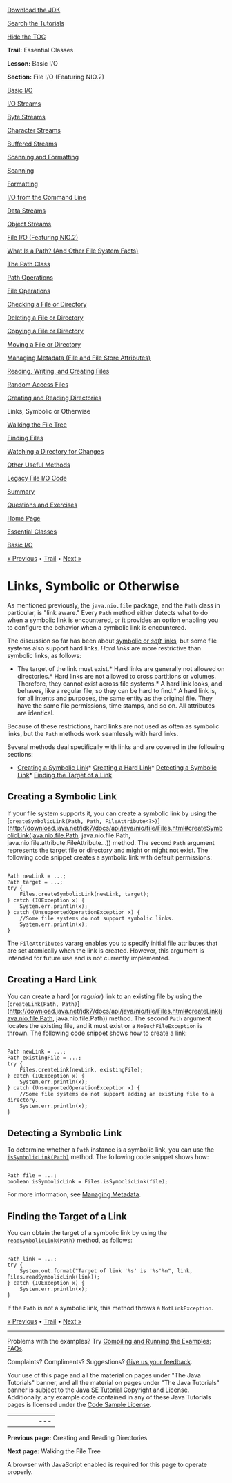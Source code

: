 [Download
the JDK](http://java.sun.com/javase/6/download.jsp)
  
[Search the
Tutorials](../../search.html)
  
[Hide the TOC](javascript:toggleLeft())

**Trail:** Essential Classes
  
**Lesson:** Basic I/O
  
**Section:** File I/O (Featuring NIO.2)

[Basic I/O](index.html)

[I/O Streams](streams.html)

[Byte Streams](bytestreams.html)

[Character Streams](charstreams.html)

[Buffered Streams](buffers.html)

[Scanning and Formatting](scanfor.html)

[Scanning](scanning.html)

[Formatting](formatting.html)

[I/O from the Command Line](cl.html)

[Data Streams](datastreams.html)

[Object Streams](objectstreams.html)

[File I/O (Featuring NIO.2)](fileio.html)

[What Is a Path? (And Other File System Facts)](path.html)

[The Path Class](pathClass.html)

[Path Operations](pathOps.html)

[File Operations](fileOps.html)

[Checking a File or Directory](check.html)

[Deleting a File or Directory](delete.html)

[Copying a File or Directory](copy.html)

[Moving a File or Directory](move.html)

[Managing Metadata (File and File Store Attributes)](fileAttr.html)

[Reading, Writing, and Creating Files](file.html)

[Random Access Files](rafs.html)

[Creating and Reading Directories](dirs.html)

Links, Symbolic or Otherwise

[Walking the File Tree](walk.html)

[Finding Files](find.html)

[Watching a Directory for Changes](notification.html)

[Other Useful Methods](misc.html)

[Legacy File I/O Code](legacy.html)

[Summary](summary.html)

[Questions and Exercises](QandE/questions.html)

[Home Page](../../index.html)
>
[Essential Classes](../index.html)
>
[Basic I/O](index.html)

[« Previous](dirs.html) • [Trail](../TOC.html) • [Next »](walk.html)

# Links, Symbolic or Otherwise

As mentioned previously,
the `java.nio.file` package, and the `Path` class in particular,
is "link aware."
Every `Path` method either detects what to do when a symbolic
link is encountered, or it provides an option enabling you to configure the
behavior when a symbolic link is encountered.

The discussion so far has been about
[symbolic or *soft* links](path.html#symlink), but some file systems also support hard links.
*Hard links* are more restrictive than symbolic links, as follows:

* The target of the link must exist.* Hard links are generally not allowed on directories.* Hard links are not allowed to cross partitions or volumes.
      Therefore, they cannot exist across file systems.* A hard link looks, and behaves, like a regular file,
        so they can be hard to find.* A hard link is, for all intents and purposes, the same entity as the original file.
          They have the same file permissions, time stamps, and so on.
          All attributes are identical.

Because of these restrictions, hard links are not used as often as
symbolic links, but the `Path` methods work seamlessly with hard links.

Several methods deal specifically with links
and are covered in the following sections:

* [Creating a Symbolic Link](#symLink)* [Creating a Hard Link](#hardLink)* [Detecting a Symbolic Link](#detect)* [Finding the Target of a Link](#read)

## Creating a Symbolic Link

If your file system supports it, you can create a symbolic
link by using the
[`createSymbolicLink(Path, Path, FileAttribute<?>)`](http://download.java.net/jdk7/docs/api/java/nio/file/Files.html#createSymbolicLink(java.nio.file.Path, java.nio.file.Path, java.nio.file.attribute.FileAttribute...)) method. The second `Path` argument represents the target file
or directory and might or might not exist.
The following code snippet creates a symbolic link with default permissions:

```

Path newLink = ...;
Path target = ...;
try {
    Files.createSymbolicLink(newLink, target);
} catch (IOException x) {
    System.err.println(x);
} catch (UnsupportedOperationException x) {
    //Some file systems do not support symbolic links.
    System.err.println(x);
}

```

The `FileAttributes` vararg enables you to specify initial
file attributes that are set atomically when the link is created.
However, this argument is intended for future use and is not currently
implemented.

## Creating a Hard Link

You can create a hard (or *regular*) link to an existing file by using the
[`createLink(Path, Path)`](http://download.java.net/jdk7/docs/api/java/nio/file/Files.html#createLink(java.nio.file.Path, java.nio.file.Path)) method. The second `Path` argument locates the existing file,
and it must exist or a `NoSuchFileException` is thrown.
The following code snippet shows how to create a link:

```

Path newLink = ...;
Path existingFile = ...;
try {
    Files.createLink(newLink, existingFile);
} catch (IOException x) {
    System.err.println(x);
} catch (UnsupportedOperationException x) {
    //Some file systems do not support adding an existing file to a directory.
    System.err.println(x);
}

```

## Detecting a Symbolic Link

To determine whether a `Path` instance is a symbolic link,
you can use the
[`isSymbolicLink(Path)`](http://download.java.net/jdk7/docs/api/java/nio/file/Files.html#isSymbolicLink(java.nio.file.Path)) method.
The following code snippet shows how:

```

Path file = ...;
boolean isSymbolicLink = Files.isSymbolicLink(file);

```

For more information, see
[Managing Metadata](fileAttr.html).

## Finding the Target of a Link

You can obtain the target of a symbolic link by using the
[`readSymbolicLink(Path)`](http://download.java.net/jdk7/docs/api/java/nio/file/Files.html#readSymbolicLink(java.nio.file.Path)) method, as follows:

```

Path link = ...;
try {
    System.out.format("Target of link '%s' is '%s'%n", link, Files.readSymbolicLink(link));
} catch (IOException x) {
    System.err.println(x);
}

```

If the `Path` is not a symbolic link, this method throws a
`NotLinkException`.

[« Previous](dirs.html)
•
[Trail](../TOC.html)
•
[Next »](walk.html)

---

Problems with the examples? Try [Compiling and Running
the Examples: FAQs](../../information/run-examples.html).
  
Complaints? Compliments? Suggestions? [Give
us your feedback](http://download.oracle.com/javase/feedback.html).

Your use of this page and all the material on pages under "The Java Tutorials" banner,
and all the material on pages under "The Java Tutorials" banner is subject to the [Java SE Tutorial Copyright
and License](../../information/license.html).
Additionally, any example code contained in any of these Java
Tutorials pages is licensed under the
[Code
Sample License](http://developers.sun.com/license/berkeley_license.html).

|  |  |  |  |  |
| --- | --- | --- | --- | --- |
| |  |  | | --- | --- | | duke image | Oracle logo | | [About Oracle](http://www.oracle.com/us/corporate/index.html) | [Oracle Technology Network](http://www.oracle.com/technology/index.html) | [Terms of Service](https://www.samplecode.oracle.com/servlets/CompulsoryClickThrough?type=TermsOfService) | Copyright © 1995, 2011 Oracle and/or its affiliates. All rights reserved. |

**Previous page:** Creating and Reading Directories
  
**Next page:** Walking the File Tree




A browser with JavaScript enabled is required for this page to operate properly.